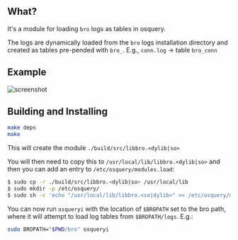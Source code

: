 ## What?

It's a module for loading `bro` logs as tables in osquery.

The logs are dynamically loaded from the `bro` logs installation directory and created as tables pre-pended with `bro_`.
E.g., `conn.log` -> table `bro_conn`

## Example

![screenshot](https://raw.githubusercontent.com/jandre/brosquery/master/screenshot.png)

## Building and Installing

```bash
make deps
make
```

This will create the module `./build/src/libbro.<dylib|so>`

You will then need to copy this to `/usr/local/lib/libbro.<dylib|so>` and then you can add an entry to `/etc/osquery/modules.load`:

```bash
$ sudo cp -r ./build/src/libbro.<dylib|so> /usr/local/lib
$ sudo mkdir -p /etc/osquery/
$ sudo sh -c 'echo "/usr/local/lib/libbro.<so|dylib>" >> /etc/osquery/modules.load'
```

You can now run `osqueryi` with the location of `$BROPATH` set to the bro path, where it will attempt to load log tables from `$BROPATH/logs`.  E.g.:

```bash
sudo BROPATH="$PWD/bro" osqueryi
```

